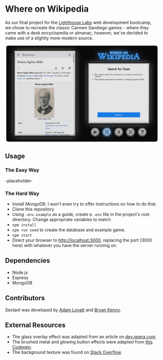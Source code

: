 # Where on Wikipedia

As our final project for the [Lighthouse Labs](https://www.lighthouselabs.ca) web development bootcamp, we chose to recreate the classic Carmen Sandiego games - where they came with a desk encyclopedia or almanac, however, we've decided to make use of a slightly more modern source.

![Where on Wikipedia](public/assets/screenshot.png)

## Usage

### The Easy Way
-placeholder-

### The Hard Way

- Install MongoDB. I won't even try to offer instructions on how to do that.
- Clone this repository
- Using `.env.example` as a guide, create a `.env` file in the project's root directory. Change appropriate variables to match
- `npm install`
- `npm run seed` to create the database and example game.
- `npm start`
- Direct your browser to [http://localhost:3000](http://localhost:3000), replacing the port (3000 here) with whatever you have the server running on.

## Dependencies

- Node.js
- Express
- MongoDB

## Contributors

Sextant was developed by [Adam Lovatt](https://github.com/jalovatt/) and [Bryan Kenny](https://github.com/bryankenny).

## External Resources

- The glass overlay effect was adapted from an article on [dev.opera.com](https://dev.opera.com/articles/beautiful-ui-styling-with-css3/#glassbox).
- The brushed metal and glowing button effects were adapted from [this Codepen](https://codepen.io/simurai/pen/DwJdq).
- The background texture was found on [Stack Overflow](https://stackoverflow.com/a/34556311/9667199).

